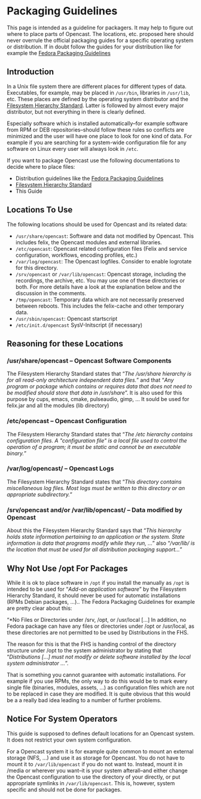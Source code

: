 Packaging Guidelines
====================

This page is intended as a guideline for packagers. It may help to figure out where to place parts of Opencast.  The
locations, etc. proposed here should never overrule the official packaging guides for a specific operating system or
distribution.  If in doubt follow the guides for your distribution like for example the [Fedora Packaging
Guidelines](http://fedoraproject.org/wiki/Packaging:Guidelines)


Introduction
------------

In a Unix file system there are different places for different types of data. Executables, for example, may be placed in
`/usr/bin`, libraries in `/usr/lib`, etc. These places are defined by the operating system distributor and the
[Filesystem Hierarchy Standard](http://www.pathname.com/fhs/pub/fhs-2.3.html). Latter is followed by almost every major
distributor, but not everything in there is clearly defined.

Especially software which is installed automatically–for example software from RPM or DEB repositories–should follow
these rules so conflicts are minimized and the user will have one place to look for one kind of data. For example if you
are searching for a system-wide configuration file for any software on Linux every user will always look in `/etc`.

If you want to package Opencast use the following documentations to decide where to place files:

* Distribution guidelines like the [Fedora Packaging Guidelines](http://fedoraproject.org/wiki/Packaging:Guidelines)
* [Filesystem Hierarchy Standard](http://www.pathname.com/fhs/pub/fhs-2.3.html)
* This Guide


Locations To Use
----------------

The following locations should be used for Opencast and its related data:

* `/usr/share/opencast`:
  Software and data not modified by Opencast. This includes felix, the Opencast modules and external libraries.
* `/etc/opencast`:
  Opencast related configuration files (Felix and service configuration, workflows, encoding profiles, etc.)
* `/var/log/opencast`:
  The Opencast logfiles. Consider to enable logrotate for this directory.
* `/srv/opencast` or `/var/lib/opencast`: Opencast storage, including the recordings, the archive,  etc. You may use
  one of these directories or both. For more details have a look at the explanation below and the discussion in the
  comments.
* `/tmp/opencast`:
  Temporary data which are not necessarily preserved between reboots. This includes the felix-cache and other temporary
  data.
* `/usr/sbin/opencast`:
  Opencast startscript
* `/etc/init.d/opencast`
  SysV-Initscript (if necessary)


Reasoning for these Locations
-----------------------------

### /usr/share/opencast – Opencast Software Components

The Filesystem Hierarchy Standard states that “*The /usr/share hierarchy is for all read-only architecture independent
data files.*” and that “*Any program or package which contains or requires data that does not need to be modified should
store that data in /usr/share*”.  It is also used for this purpose by cups, emacs, cmake, pulseaudio, gimp, … It sould
be used for felix.jar and all the modules (lib directory)

### /etc/opencast – Opencast Configuration

The Filesystem Hierarchy Standard states that “*The /etc hierarchy contains configuration files. A "configuration file"
is a local file used to control the operation of a program; it must be static and cannot be an executable binary.*”

### /var/log/opencast/ – Opencast Logs

The Filesystem Hierarchy Standard states that “*This directory contains miscellaneous log files. Most logs must be
written to this directory or an appropriate subdirectory.*”

### /srv/opencast and/or /var/lib/opencast/ – Data modified by Opencast

About this the Filesystem Hierarchy Standard says that “*This hierarchy holds state information pertaining to an
application or the system. State information is data that programs modify while they run, …*” also “*/var/lib/<name> is
the location that must be used for all distribution packaging support…*”


Why Not Use /opt For Packages
-----------------------------

While it is ok to place software in `/opt` if you install the manually as `/opt` is intended to be used for “*Add-on
application software*” by the Filesystem Hierarchy Standard, it should never be used for automatic installations (RPMs
Debian packages, …).. The Fedora Packaging Guidelines for example are pretty clear about this:

“*No Files or Directories under /srv, /opt, or /usr/local […] In addition, no Fedora package can have any files or
directories under /opt or /usr/local, as these directories are not permitted to be used by Distributions in the FHS.

The reason for this is that the FHS is handing control of the directory structure under /opt to the system administrator
by stating that “*Distributions […] must not modify or delete software installed by the local system administrator …*”.

That is something you cannot guarantee with automatic installations. For example if you use RPMs, the only way to do
this would be to mark every single file (binaries, modules, assets, …) as configuration files which are not to be
replaced in case they are modified. It is quite obvious that this would be a a really bad idea leading to a number of
further problems.


Notice For System Operators
---------------------------

This guide is supposed to defines default locations for an Opencast system. It does not restrict your own system
configuration.

For a Opencast system it is for example quite common to mount an external storage (NFS, …) and use it as storage for
Opencast. You do not have to mount it to `/var/lib/opencast` if you do not want to. Instead, mount it in /media or
wherever you want–it is your system afterall–and either change the Opencast configuration to use the directory of your
directly, or put appropriate symlinks in `/var/lib/opencast`. This is, however, system specific and should not be done
for packages.
